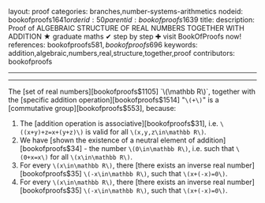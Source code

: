 layout: proof
categories: branches,number-systems-arithmetics
nodeid: bookofproofs$1641
orderid: 50
parentid: bookofproofs$1639
title: 
description:  Proof of ALGEBRAIC STRUCTURE OF REAL NUMBERS TOGETHER WITH ADDITION &#9733; graduate maths &#10004; step by step &#10010; visit BookOfProofs now!
references: bookofproofs$581,bookofproofs$696
keywords: addition,algebraic,numbers,real,structure,together,proof
contributors: bookofproofs

---


---

The [set of real numbers][bookofproofs$1105] `\(\mathbb R\)`, together with the [specific addition operation][bookofproofs$1514] 
"`\(+\)`" is a [commutative group][bookofproofs$553], because:

1. The [addition operation is associative][bookofproofs$31], i.e. `\((x+y)+z=x+(y+z)\)` is valid for all `\(x,y,z\in\mathbb R\)`.
1. We have [shown the existence of a neutral element of addition][bookofproofs$34] - the number `\(0\in\mathbb R\)`, i.e. such that `\(0+x=x\)` for all `\(x\in\mathbb R\)`.
1. For every `\(x\in\mathbb R\)`, there [there exists an inverse real number][bookofproofs$35] `\(-x\in\mathbb R\)`, such that `\(x+(-x)=0\)`.
1. For every `\(x\in\mathbb R\)`, there [there exists an inverse real number][bookofproofs$35] `\(-x\in\mathbb R\)`, such that `\(x+(-x)=0\)`.
